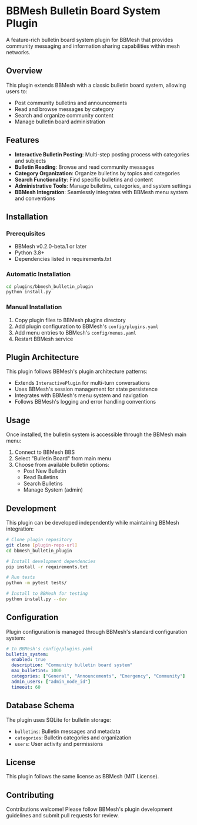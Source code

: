 # BBMesh Bulletin Board System Plugin

A feature-rich bulletin board system plugin for BBMesh that provides community messaging and information sharing capabilities within mesh networks.

## Overview

This plugin extends BBMesh with a classic bulletin board system, allowing users to:
- Post community bulletins and announcements
- Read and browse messages by category
- Search and organize community content
- Manage bulletin board administration

## Features

- **Interactive Bulletin Posting**: Multi-step posting process with categories and subjects
- **Bulletin Reading**: Browse and read community messages
- **Category Organization**: Organize bulletins by topics and categories
- **Search Functionality**: Find specific bulletins and content
- **Administrative Tools**: Manage bulletins, categories, and system settings
- **BBMesh Integration**: Seamlessly integrates with BBMesh menu system and conventions

## Installation

### Prerequisites
- BBMesh v0.2.0-beta.1 or later
- Python 3.8+
- Dependencies listed in requirements.txt

### Automatic Installation
```bash
cd plugins/bbmesh_bulletin_plugin
python install.py
```

### Manual Installation
1. Copy plugin files to BBMesh plugins directory
2. Add plugin configuration to BBMesh's `config/plugins.yaml`
3. Add menu entries to BBMesh's `config/menus.yaml`
4. Restart BBMesh service

## Plugin Architecture

This plugin follows BBMesh's plugin architecture patterns:
- Extends `InteractivePlugin` for multi-turn conversations
- Uses BBMesh's session management for state persistence
- Integrates with BBMesh's menu system and navigation
- Follows BBMesh's logging and error handling conventions

## Usage

Once installed, the bulletin system is accessible through the BBMesh main menu:
1. Connect to BBMesh BBS
2. Select "Bulletin Board" from main menu
3. Choose from available bulletin options:
   - Post New Bulletin
   - Read Bulletins
   - Search Bulletins
   - Manage System (admin)

## Development

This plugin can be developed independently while maintaining BBMesh integration:

```bash
# Clone plugin repository
git clone [plugin-repo-url]
cd bbmesh_bulletin_plugin

# Install development dependencies
pip install -r requirements.txt

# Run tests
python -m pytest tests/

# Install to BBMesh for testing
python install.py --dev
```

## Configuration

Plugin configuration is managed through BBMesh's standard configuration system:

```yaml
# In BBMesh's config/plugins.yaml
bulletin_system:
  enabled: true
  description: "Community bulletin board system"
  max_bulletins: 1000
  categories: ["General", "Announcements", "Emergency", "Community"]
  admin_users: ["admin_node_id"]
  timeout: 60
```

## Database Schema

The plugin uses SQLite for bulletin storage:
- `bulletins`: Bulletin messages and metadata
- `categories`: Bulletin categories and organization
- `users`: User activity and permissions

## License

This plugin follows the same license as BBMesh (MIT License).

## Contributing

Contributions welcome! Please follow BBMesh's plugin development guidelines and submit pull requests for review.
